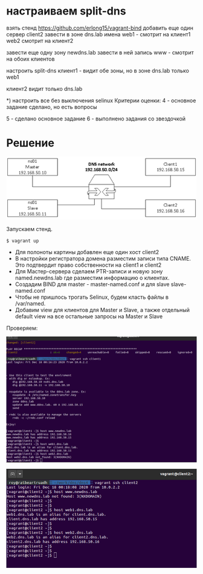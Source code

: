 # настраиваем split-dns

взять стенд https://github.com/erlong15/vagrant-bind
добавить еще один сервер client2
завести в зоне dns.lab
имена
web1 - смотрит на клиент1
web2 смотрит на клиент2

завести еще одну зону newdns.lab
завести в ней запись
www - смотрит на обоих клиентов

настроить split-dns
клиент1 - видит обе зоны, но в зоне dns.lab только web1

клиент2 видит только dns.lab

*) настроить все без выключения selinux
Критерии оценки: 4 - основное задание сделано, но есть вопросы
   
   5 - сделано основное задание
    6 - выполнено задания со звездочкой

# Решение

![alt tag](https://github.com/RaibeartRuadh/mydns/blob/main/pic3.png "")

Запускаем стенд.

    $ vagrant up

- Для полоноты картины добавлен еще один хост client2
- В настройки регистратора домена разместим записи типа CNAME. Это подтвердит право собственности на client1 и client2
- Для Мастер-сервера сделаем PTR-записи и новую зону named.newdns.lab где разместим информацию о клиентах.
- Создадим BIND для master - master-named.conf и для slave slave-named.conf 
- Чтобы не пришлось трогать Selinux, будем класть файлы в /var/named.
- Добавим view для клиентов для Master и Slave, а также отдельный default view на все остальные запросы на Master и Slave

Проверяем:

![alt tag](https://github.com/RaibeartRuadh/mydns/blob/main/pic1.png "")

![alt tag](https://github.com/RaibeartRuadh/mydns/blob/main/pic2.png "")



